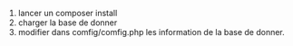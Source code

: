 1) lancer un composer install 
2) charger la base de donner 
3) modifier dans comfig/comfig.php les information de la base de donner. 
